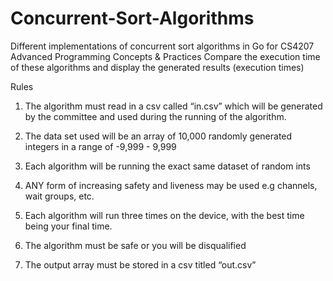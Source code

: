 # Concurrent-Sort-Algorithms
Different implementations of concurrent sort algorithms in Go for CS4207 Advanced Programming Concepts &amp; Practices
Compare the execution time of these algorithms and display the generated results (execution times)

Rules

1. The algorithm must read in a csv called “in.csv” which will be generated by the committee and used during the running of the algorithm.

2. The data set used will be an array of 10,000 randomly generated integers in a range of -9,999 - 9,999

3. Each algorithm will be running the exact same dataset of random ints

4. ANY form of increasing safety and liveness may be used e.g channels, wait groups, etc.

5. Each algorithm will run three times on the device, with the best time being your final time.

6. The algorithm must be safe or you will be disqualified

7. The output array must be stored in a csv titled “out.csv”

